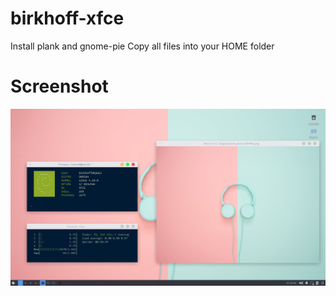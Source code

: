 # birkhoff-xfce
Install plank and gnome-pie
Copy all files into your HOME folder

# Screenshot
![scrot](https://raw.githubusercontent.com/berthosefin/birkhoff-xfce/master/scrot.png)